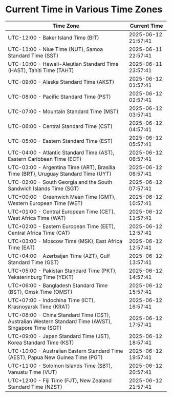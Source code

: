 # Current Time in Various Time Zones

| Time Zone | Current Time |
|-----------|--------------|
| UTC-12:00 - Baker Island Time (BIT) | 2025-06-12 21:57:41 |
| UTC-11:00 - Niue Time (NUT), Samoa Standard Time (SST) | 2025-06-11 22:57:41 |
| UTC-10:00 - Hawaii-Aleutian Standard Time (HAST), Tahiti Time (TAHT) | 2025-06-11 23:57:41 |
| UTC-09:00 - Alaska Standard Time (AKST) | 2025-06-12 01:57:41 |
| UTC-08:00 - Pacific Standard Time (PST) | 2025-06-12 02:57:41 |
| UTC-07:00 - Mountain Standard Time (MST) | 2025-06-12 03:57:41 |
| UTC-06:00 - Central Standard Time (CST) | 2025-06-12 04:57:41 |
| UTC-05:00 - Eastern Standard Time (EST) | 2025-06-12 05:57:41 |
| UTC-04:00 - Atlantic Standard Time (AST), Eastern Caribbean Time (ECT) | 2025-06-12 06:57:41 |
| UTC-03:00 - Argentina Time (ART), Brasília Time (BRT), Uruguay Standard Time (UYT) | 2025-06-12 06:57:41 |
| UTC-02:00 - South Georgia and the South Sandwich Islands Time (SGT) | 2025-06-12 07:57:41 |
| UTC±00:00 - Greenwich Mean Time (GMT), Western European Time (WET) | 2025-06-12 10:57:41 |
| UTC+01:00 - Central European Time (CET), West Africa Time (WAT) | 2025-06-12 11:57:41 |
| UTC+02:00 - Eastern European Time (EET), Central Africa Time (CAT) | 2025-06-12 12:57:41 |
| UTC+03:00 - Moscow Time (MSK), East Africa Time (EAT) | 2025-06-12 12:57:41 |
| UTC+04:00 - Azerbaijan Time (AZT), Gulf Standard Time (GST) | 2025-06-12 13:57:41 |
| UTC+05:00 - Pakistan Standard Time (PKT), Yekaterinburg Time (YEKT) | 2025-06-12 14:57:41 |
| UTC+06:00 - Bangladesh Standard Time (BST), Omsk Time (OMST) | 2025-06-12 15:57:41 |
| UTC+07:00 - Indochina Time (ICT), Krasnoyarsk Time (KRAT) | 2025-06-12 16:57:41 |
| UTC+08:00 - China Standard Time (CST), Australian Western Standard Time (AWST), Singapore Time (SGT) | 2025-06-12 17:57:41 |
| UTC+09:00 - Japan Standard Time (JST), Korea Standard Time (KST) | 2025-06-12 18:57:41 |
| UTC+10:00 - Australian Eastern Standard Time (AEST), Papua New Guinea Time (PGT) | 2025-06-12 19:57:41 |
| UTC+11:00 - Solomon Islands Time (SBT), Vanuatu Time (VUT) | 2025-06-12 20:57:41 |
| UTC+12:00 - Fiji Time (FJT), New Zealand Standard Time (NZST) | 2025-06-12 21:57:41 |
